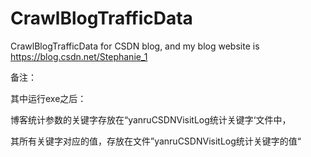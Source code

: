 # CrawlBlogTrafficData
CrawlBlogTrafficData for CSDN blog, and my blog website is https://blog.csdn.net/Stephanie_1

备注：

其中运行exe之后：

博客统计参数的关键字存放在“yanruCSDNVisitLog统计关键字‘文件中，

其所有关键字对应的值，存放在文件”yanruCSDNVisitLog统计关键字的值“